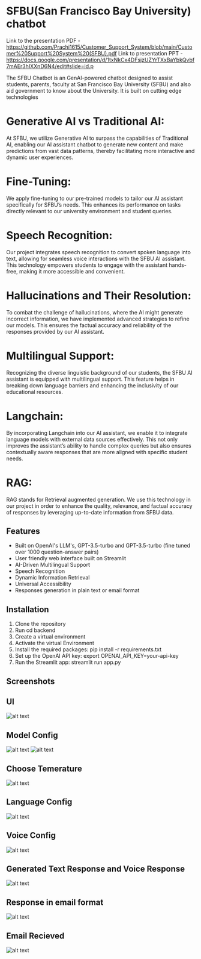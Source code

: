 # SFBU(San Francisco Bay University) chatbot

Link to the presentation PDF - https://github.com/Prachi1615/Customer_Support_System/blob/main/Customer%20Support%20System%20(SFBU).pdf
Link to presentation PPT -  https://docs.google.com/presentation/d/1txNkCx4DFsjzUZYrTXxBaYbkQvbf7mAEr3hIXXnD6N4/edit#slide=id.p

The SFBU Chatbot is an GenAI-powered chatbot designed to assist students, parents, faculty at San Francisco Bay University (SFBU) and also aid government to know about the University. 
It is built on cutting edge technologies

# Generative AI vs Traditional AI: 
At SFBU, we utilize Generative AI to surpass the capabilities of Traditional AI, enabling our AI assistant chatbot to generate new content and make predictions from vast data patterns, thereby facilitating more interactive and dynamic user experiences.

# Fine-Tuning: 
We apply fine-tuning to our pre-trained models to tailor our AI assistant specifically for SFBU’s needs. This enhances its performance on tasks directly relevant to our university environment and student queries.

# Speech Recognition: 
Our project integrates speech recognition to convert spoken language into text, allowing for seamless voice interactions with the SFBU AI assistant. This technology empowers students to engage with the assistant hands-free, making it more accessible and convenient.

# Hallucinations and Their Resolution: 
To combat the challenge of hallucinations, where the AI might generate incorrect information, we have implemented advanced strategies to refine our models. This ensures the factual accuracy and reliability of the responses provided by our AI assistant.

# Multilingual Support: 
Recognizing the diverse linguistic background of our students, the SFBU AI assistant is equipped with multilingual support. This feature helps in breaking down language barriers and enhancing the inclusivity of our educational resources.

# Langchain: 
By incorporating Langchain into our AI assistant, we enable it to integrate language models with external data sources effectively. This not only improves the assistant’s ability to handle complex queries but also ensures contextually aware responses that are more aligned with specific student needs.

# RAG: 
RAG stands for Retrieval augmented generation. We use this technology in our project in order to enhance the quality, relevance, and factual accuracy of responses by leveraging up-to-date information from SFBU data.

## Features

- Built on OpenAI's LLM's, GPT-3.5-turbo and GPT-3.5-turbo (fine tuned over 1000 question-answer pairs)
- User friendly web interface built on Streamlit
- AI-Driven Multilingual Support
- Speech Recognition
- Dynamic Information Retrieval
- Universal Accessibility
- Responses generation in plain text or email format

## Installation

1. Clone the repository
2. Run cd backend
3. Create a virtual environment
4. Activate the virtual Environment
5. Install the required packages:
   pip install -r requirements.txt
6. Set up the OpenAI API key:
    export OPENAI_API_KEY=your-api-key
7. Run the Streamlit app:
   streamlit run app.py




## Screenshots

## UI
![alt text](<backend/images/main UI.png>) 


## Model Config
![alt text](<backend/images/model config.png>) 
![alt text](<backend/images/model config2.png>)


## Choose Temerature
![alt text](<backend/images/choose temperature.png>) 


## Language Config
![alt text](<backend/images/language config.png>) 


## Voice Config
![alt text](<backend/images/voice config.png>)


## Generated Text Response and Voice Response
![alt text](<backend/images/answer generated text and voice.png>)


## Response in email format
![alt text](<backend/images/email generated.png>) 


## Email Recieved
![alt text](backend/images/email.png) 







